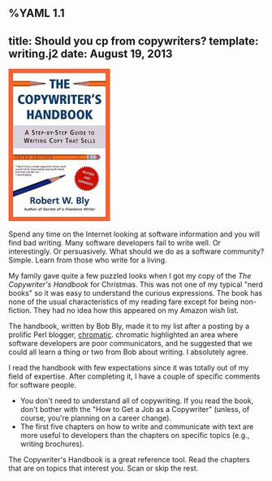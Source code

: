 %YAML 1.1
---
title: Should you cp from copywriters?
template: writing.j2
date: August 19, 2013
---
<img class='book' src='copywriter.jpg'>

Spend any time on the Internet looking at software information and you will
find bad writing. Many software developers fail to write well. Or
interestingly. Or persuasively. What should we do as a software community?
Simple. Learn from those who write for a living.

My family gave quite a few puzzled looks when I got my copy of the *The
Copywriter's Handbook* for Christmas. This was not one of my typical "nerd
books" so it was easy to understand the curious expressions. The book has none
of the usual characteristics of my reading fare except for being non-fiction.
They had no idea how this appeared on my Amazon wish list.

The handbook, written by Bob Bly, made it to my list after a posting by a
prolific Perl blogger, [chromatic][chr]. chromatic highlighted an area where
software developers are poor communicators, and he suggested that we could all
learn a thing or two from Bob about writing. I absolutely agree.

[chr]: http://modernperlbooks.com/mt/2011/11/promoting-perls-features-versus-benefits.html

I read the handbook with few expectations since it was totally out of my field
of expertise. After completing it, I have a couple of specific comments for
software people.

* You don't need to understand all of copywriting. If you read the book, don't
  bother with the "How to Get a Job as a Copywriter" (unless, of course, you're
  planning on a career change).
* The first five chapters on how to write and communicate with text are more
  useful to developers than the chapters on specific topics (e.g., writing
  brochures).

The Copywriter's Handbook is a great reference tool. Read the chapters that are
on topics that interest you. Scan or skip the rest.
